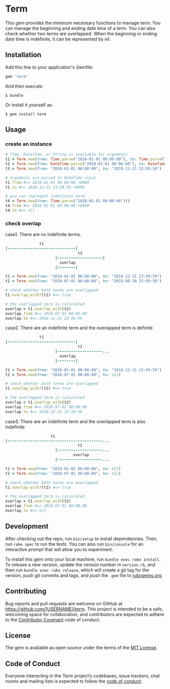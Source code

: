 # Term

This gem provides the minimum necessary functions to manage term.
You can manage the beginning and ending date time of a term.
You can also check whether two terms are overlapped.
When the beginning or ending date time is indefinite, it can be represented by nil.

## Installation

Add this line to your application's Gemfile:

```ruby
gem 'term'
```

And then execute:

    $ bundle

Or install it yourself as:

    $ gem install term

## Usage

### create an instance

```ruby
# Time, DateTime, or String is available for arguments
t1 = Term.new(from: Time.parse("2018-01-01 00:00:00"), to: Time.parse("2018-12-31 23:59:59"))
t2 = Term.new(from: DateTime.parse("2018-01-01 00:00:00"), to: DateTime.parse("2018-12-31 23:59:59"))
t3 = Term.new(from: "2018-01-01 00:00:00", to: "2018-12-21 23:59:59")

# arguments are parsed to DateTime class
t1.from #=> 2018-01-01 00:00:00 +0900
t1.to #=> 2018-12-31 23:59:59 +0900

# you can represent indefinite term.
t4 = Term.new(from: Time.parse("2018-01-01 00:00:00")))
t4.from #=> 2018-01-01 00:00:00 +0900
t4.to #=> nil

```

### check overlap

case1. There are no indefinite terms.

```ruby
               t1
|------------------------------|
                                t2
                      |--------------------|
                        overlap
                      |--------|

t1 = Term.new(from: "2018-01-01 00:00:00", to: "2018-12-31 23:59:59")
t2 = Term.new(from: "2018-07-01 00:00:00", to: "2019-06-30 23:59:59")

# check whether both terms are overlapped
t1.overlap_with?(t2) #=> true

# the overlapped term is calculated
overlap = t1.overlap_with(t2)
overlap.from #=> 2018-07-01 00:00:00
overlap.to #=> 2018-12-31 23:59:59

```

case2. There are an indefinite term and the overlapped term is definite

```ruby
               t1
|------------------------------|
                                t2
                      |--------------------...
                        overlap
                      |--------|

t1 = Term.new(from: "2018-01-01 00:00:00", to: "2018-12-31 23:59:59")
t2 = Term.new(from: "2018-07-01 00:00:00", to: nil)

# check whether both terms are overlapped
t1.overlap_with?(t2) #=> true

# the overlapped term is calculated
overlap = t1.overlap_with(t2)
overlap.from #=> 2018-07-01 00:00:00
overlap.to #=> 2018-12-31 23:59:59
```

case3. There are an indefinite term and the overlapped term is also indefinite

```ruby
                    t1
|------------------------------------------...
                                t2
                      |--------------------...
                              overlap
                      |--------------------...

t1 = Term.new(from: "2018-01-01 00:00:00", to: nil)
t2 = Term.new(from: "2018-07-01 00:00:00", to: nil)

# check whether both terms are overlapped
t1.overlap_with?(t2) #=> true

# the overlapped term is calculated
overlap = t1.overlap_with(t2)
overlap.from #=> 2018-07-01 00:00:00
overlap.to #=> nil
```

## Development

After checking out the repo, run `bin/setup` to install dependencies. Then, run `rake spec` to run the tests. You can also run `bin/console` for an interactive prompt that will allow you to experiment.

To install this gem onto your local machine, run `bundle exec rake install`. To release a new version, update the version number in `version.rb`, and then run `bundle exec rake release`, which will create a git tag for the version, push git commits and tags, and push the `.gem` file to [rubygems.org](https://rubygems.org).

## Contributing

Bug reports and pull requests are welcome on GitHub at https://github.com/[USERNAME]/term. This project is intended to be a safe, welcoming space for collaboration, and contributors are expected to adhere to the [Contributor Covenant](http://contributor-covenant.org) code of conduct.

## License

The gem is available as open source under the terms of the [MIT License](https://opensource.org/licenses/MIT).

## Code of Conduct

Everyone interacting in the Term project’s codebases, issue trackers, chat rooms and mailing lists is expected to follow the [code of conduct](https://github.com/longtime1116/term/blob/master/CODE_OF_CONDUCT.md).
